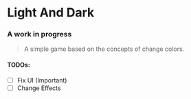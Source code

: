 # Light And Dark
### A work in progress
> A simple game based on the concepts of change colors.

#### TODOs:
- [ ] Fix UI (Important)
- [ ] Change Effects
